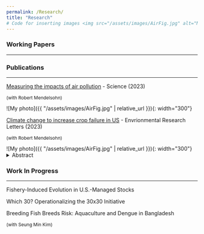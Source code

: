 ```yaml
---
permalink: /Research/
title: "Research"
# Code for inserting images <img src="/assets/images/AirFig.jpg" alt="My photo" width="400" height="400"> (can't figure out why it isn't working
---
```



### Working Papers
---


### Publications
---

[Measuring the impacts of air pollution]([https://www.science.org/doi/10.1126/science.adl2935](https://www.science.org/doi/10.1126/science.adl2935)) - Science (2023)
<p style="font-size:12px;">(with Robert Mendelsohn)</p>
![My photo]({{ "/assets/images/AirFig.jpg" | relative_url }}){: width="300"}
<!-- <details>
  <summary>Abstract</summary>
  <p style="font-size:12px;"> The literature has documented that climate change is likely to reduce crop yields of harvested acres in the United States. This study uses panel data methods to document that climate change could also reduce harvested area. We find that ‘crop failures’ are sensitive to spring and fall temperature conditions. Using perturbations of temperature and precipitation conditions, we show that a uniform 1 ∘C increase in temperature across the U.S. with no adaptation is expected to cause about 3.2 million additional failed acres in the United States, which is equal to a 0.9% decline in acreage. These harmful impacts are predicted to be stronger in the southern than northern United States. For illustrative purposes, we also examine a uniform 3 ∘C warming scenario with no adaptation, and project that damage increases to 11 million lost acres, about a 3% decrease in crop acreage. Projected increases in local precipitation have little effect. The effect of crop failure must be added to previously measured reductions in crop yields from harvested acres, implying climate change is likely to be more harmful to American crop production than previously thought. </p>
</details> -->

[Climate change to increase crop failure in US]([https://iopscience.iop.org/article/10.1088/1748-9326/acac41](https://iopscience.iop.org/article/10.1088/1748-9326/acac41)) - Envrionmental Research Letters (2023)
<p style="font-size:12px;">(with Robert Mendelsohn)</p>
![My photo]({{ "/assets/images/AirFig.jpg" | relative_url }}){: width="300"}
<details>
  <summary>Abstract</summary>
  <p style="font-size:12px;"> The literature has documented that climate change is likely to reduce crop yields of harvested acres in the United States. This study uses panel data methods to document that climate change could also reduce harvested area. We find that ‘crop failures’ are sensitive to spring and fall temperature conditions. Using perturbations of temperature and precipitation conditions, we show that a uniform 1 ∘C increase in temperature across the U.S. with no adaptation is expected to cause about 3.2 million additional failed acres in the United States, which is equal to a 0.9% decline in acreage. These harmful impacts are predicted to be stronger in the southern than northern United States. For illustrative purposes, we also examine a uniform 3 ∘C warming scenario with no adaptation, and project that damage increases to 11 million lost acres, about a 3% decrease in crop acreage. Projected increases in local precipitation have little effect. The effect of crop failure must be added to previously measured reductions in crop yields from harvested acres, implying climate change is likely to be more harmful to American crop production than previously thought. </p>
</details>

### Work In Progress
---

Fishery-Induced Evolution in U.S.-Managed Stocks

Which 30? Operationalizing the 30x30 Initiative

Breeding Fish Breeds Risk: Aquaculture and Dengue in Bangladesh
<p style="font-size:12px;">(with Seung Min Kim)</p>
